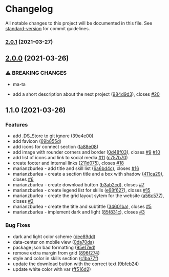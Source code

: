 # Changelog

All notable changes to this project will be documented in this file. See [standard-version](https://github.com/conventional-changelog/standard-version) for commit guidelines.

### [2.0.1](https://github.com/codetapacademy/html-css-javascript-starterclear/compare/v2.0.0...v2.0.1) (2021-03-27)

## [2.0.0](https://github.com/codetapacademy/html-css-javascript-starterclear/compare/v1.1.0...v2.0.0) (2021-03-26)


### ⚠ BREAKING CHANGES

* ma-ta

* add a short description about the next project ([984d9d3](https://github.com/codetapacademy/html-css-javascript-starterclear/commit/984d9d30ff815f718e0378fe7b115ff46ee297fd)), closes [#20](https://github.com/codetapacademy/html-css-javascript-starterclear/issues/20)

## 1.1.0 (2021-03-26)


### Features

* add .DS_Store to git ignore ([39e4e00](https://github.com/codetapacademy/html-css-javascript-starterclear/commit/39e4e00e36f2ca05252e9d2f2ad78e96b10cb880))
* add favicon ([69b855d](https://github.com/codetapacademy/html-css-javascript-starterclear/commit/69b855dfe827a99a071ddc18763a1da8509c9531))
* add icons for connect section ([fa88e08](https://github.com/codetapacademy/html-css-javascript-starterclear/commit/fa88e08b52c95bc981c9b1908d6acb845253e9d5))
* add image with rounder corners and border ([0d48f03](https://github.com/codetapacademy/html-css-javascript-starterclear/commit/0d48f03e1840470890473c5b89311868b2be4865)), closes [#9](https://github.com/codetapacademy/html-css-javascript-starterclear/issues/9) [#10](https://github.com/codetapacademy/html-css-javascript-starterclear/issues/10)
* add list of icons and link to social media [#11](https://github.com/codetapacademy/html-css-javascript-starterclear/issues/11) ([c757b70](https://github.com/codetapacademy/html-css-javascript-starterclear/commit/c757b70575f0cce478c14fb5dc9c0ae70e0cd57f))
* create footer and internal links ([211d075](https://github.com/codetapacademy/html-css-javascript-starterclear/commit/211d0756a39d1a562149a9568ad1511bbc8da0e0)), closes [#18](https://github.com/codetapacademy/html-css-javascript-starterclear/issues/18)
* marianzburlea - add title and skill list ([6a6bd4c](https://github.com/codetapacademy/html-css-javascript-starterclear/commit/6a6bd4ca4b888c462507ad5fc78aae96a400708b)), closes [#16](https://github.com/codetapacademy/html-css-javascript-starterclear/issues/16)
* marianzburlea - create a section title and a box with shadow ([411ca29](https://github.com/codetapacademy/html-css-javascript-starterclear/commit/411ca29395e3bc00480f758cd522f0355c9a4d85)), closes [#6](https://github.com/codetapacademy/html-css-javascript-starterclear/issues/6)
* marianzburlea - create download button ([b3ab2cd](https://github.com/codetapacademy/html-css-javascript-starterclear/commit/b3ab2cd9be0cb1213d1d55217a72d4ff9acd9195)), closes [#7](https://github.com/codetapacademy/html-css-javascript-starterclear/issues/7)
* marianzburlea - create legend list for skills ([e68f627](https://github.com/codetapacademy/html-css-javascript-starterclear/commit/e68f6272781e1ed17a248cb7c1f945b99bbeb95f)), closes [#15](https://github.com/codetapacademy/html-css-javascript-starterclear/issues/15)
* marianzburlea - create the grid layout sytem for the website ([a56c577](https://github.com/codetapacademy/html-css-javascript-starterclear/commit/a56c57775bb2dca306083172e9df150c64503f0c)), closes [#2](https://github.com/codetapacademy/html-css-javascript-starterclear/issues/2)
* marianzburlea - create the title and subtittle ([34601ba](https://github.com/codetapacademy/html-css-javascript-starterclear/commit/34601ba4f189c769b47ec3af415e8724d7af3200)), closes [#5](https://github.com/codetapacademy/html-css-javascript-starterclear/issues/5)
* marianzburlea - implement dark and light ([85f831c](https://github.com/codetapacademy/html-css-javascript-starterclear/commit/85f831c4cab7c8f3fc4177a43001c8306d8011fa)), closes [#3](https://github.com/codetapacademy/html-css-javascript-starterclear/issues/3)


### Bug Fixes

* dark and light color scheme ([dee89dd](https://github.com/codetapacademy/html-css-javascript-starterclear/commit/dee89ddfae109d06b5e8a007a3740ea4bf17e9b3))
* data-center on mobile view ([0da70da](https://github.com/codetapacademy/html-css-javascript-starterclear/commit/0da70daa8b9cabd540c0e94cace36d5e757bfa56))
* package json bad formatting ([95e17ed](https://github.com/codetapacademy/html-css-javascript-starterclear/commit/95e17ed15844e8c03e5434763e8d39b6c575c56e))
* remove extra margin from grid ([896f274](https://github.com/codetapacademy/html-css-javascript-starterclear/commit/896f27449db0f59990e551bccdb43eae2d10ad6a))
* style and color in skills section ([c1ba77f](https://github.com/codetapacademy/html-css-javascript-starterclear/commit/c1ba77fb5c772b98860823fced95ac59554a0ae8))
* update the download button with the correct text ([9bfeb24](https://github.com/codetapacademy/html-css-javascript-starterclear/commit/9bfeb24773d5005ae16c77b832b010c34a8c72d0))
* update white color with var ([ff516d2](https://github.com/codetapacademy/html-css-javascript-starterclear/commit/ff516d2abfca5914db308788c621218cea8e3cc3))
